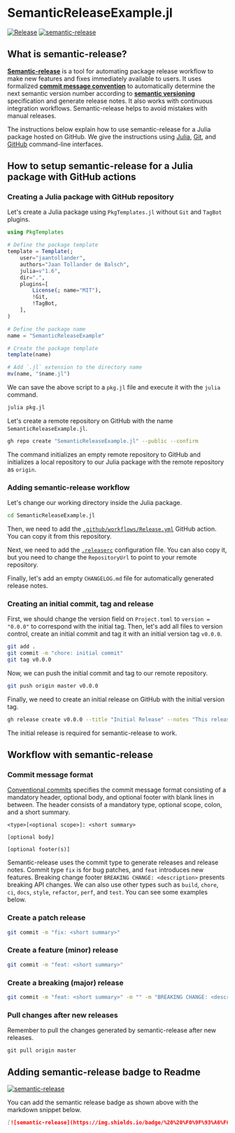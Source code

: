 # SemanticReleaseExample.jl
[![Release](https://github.com/jaantollander/SemanticReleaseExample.jl/actions/workflows/Release.yml/badge.svg)](https://github.com/jaantollander/SemanticReleaseExample.jl/actions/workflows/Release.yml)
[![semantic-release](https://img.shields.io/badge/%20%20%F0%9F%93%A6%F0%9F%9A%80-semantic--release-e10079.svg)](https://github.com/semantic-release/semantic-release)

## What is semantic-release?
[**Semantic-release**](https://github.com/semantic-release/semantic-release) is a tool for automating package release workflow to make new features and fixes immediately available to users. It uses formalized [**commit message convention**](https://www.conventionalcommits.org) to automatically determine the next semantic version number according to [**semantic versioning**](https://semver.org/) specification and generate release notes. It also works with continuous integration workflows. Semantic-release helps to avoid mistakes with manual releases.

The instructions below explain how to use semantic-release for a Julia package hosted on GitHub. We give the instructions using [Julia](https://julialang.org/), [Git](https://git-scm.com/), and [GitHub](https://cli.github.com/) command-line interfaces.


## How to setup semantic-release for a Julia package with GitHub actions
### Creating a Julia package with GitHub repository
Let's create a Julia package using `PkgTemplates.jl` without `Git` and `TagBot` plugins.

```julia
using PkgTemplates

# Define the package template
template = Template(;
    user="jaantollander",
    authors="Jaan Tollander de Balsch",
    julia=v"1.6",
    dir=".",
    plugins=[
        License(; name="MIT"),
        !Git,
        !TagBot,
    ],
)

# Define the package name
name = "SemanticReleaseExample"

# Create the package template
template(name)

# Add `.jl` extension to the directory name
mv(name, "$name.jl")
```

We can save the above script to a `pkg.jl` file and execute it with the `julia` command.

```bash
julia pkg.jl
```

Let's create a remote repository on GitHub with the name `SemanticReleaseExample.jl`.

```bash
gh repo create "SemanticReleaseExample.jl" --public --confirm
```

The command initializes an empty remote repository to GitHub and initializes a local repository to our Julia package with the remote repository as `origin`.

### Adding semantic-release workflow
Let's change our working directory inside the Julia package.

```bash
cd SemanticReleaseExample.jl
```

Then, we need to add the [`.github/workflows/Release.yml`](./.github/workflows/Release.yml) GitHub action. You can copy it from this repository.

Next, we need to add the [`.releaserc`](./.releaserc) configuration file. You can also copy it, but you need to change the `RepositoryUrl` to point to your remote repository.

Finally, let's add an empty `CHANGELOG.md` file for automatically generated release notes.

### Creating an initial commit, tag and release
First, we should change the version field on `Project.toml` to `version = "0.0.0"` to correspond with the initial tag. Then, let's add all files to version control, create an initial commit and tag it with an initial version tag `v0.0.0`.

```bash
git add .
git commit -m "chore: initial commit"
git tag v0.0.0
```

Now, we can push the initial commit and tag to our remote repository.

```bash
git push origin master v0.0.0
```

Finally, we need to create an initial release on GitHub with the initial version tag. 

```bash
gh release create v0.0.0 --title "Initial Release" --notes "This release corresponds to the initial commit on the repository and is meant to kickstart the semantic release process."
```

The initial release is required for semantic-release to work.


## Workflow with semantic-release
### Commit message format
[Conventional commits](https://www.conventionalcommits.org/en/v1.0.0/) specifies the commit message format consisting of a mandatory header, optional body, and optional footer with blank lines in between. The header consists of a mandatory type, optional scope, colon, and a short summary.

```
<type>[<optional scope>]: <short summary>

[optional body]

[optional footer(s)]
```

Semantic-release uses the commit type to generate releases and release notes. Commit type `fix` is for bug patches, and `feat` introduces new features. Breaking change footer `BREAKING CHANGE: <description>` presents breaking API changes. We can also use other types such as `build`, `chore`, `ci`, `docs`, `style`, `refactor`, `perf`, and `test`. You can see some examples below.

### Create a patch release

```bash
git commit -m "fix: <short summary>"
```

### Create a feature (minor) release

```bash
git commit -m "feat: <short summary>"
```

### Create a breaking (major) release

```bash
git commit -m "feat: <short summary>" -m "" -m "BREAKING CHANGE: <description>"
```

### Pull changes after new releases
Remember to pull the changes generated by semantic-release after new releases.

```
git pull origin master
```


## Adding semantic-release badge to Readme
[![semantic-release](https://img.shields.io/badge/%20%20%F0%9F%93%A6%F0%9F%9A%80-semantic--release-e10079.svg)](https://github.com/semantic-release/semantic-release)

You can add the semantic release badge as shown above with the markdown snippet below.

```markdown
[![semantic-release](https://img.shields.io/badge/%20%20%F0%9F%93%A6%F0%9F%9A%80-semantic--release-e10079.svg)](https://github.com/semantic-release/semantic-release)
```
